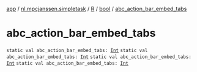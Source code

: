 [app](../../../index.md) / [nl.mpcjanssen.simpletask](../../index.md) / [R](../index.md) / [bool](index.md) / [abc_action_bar_embed_tabs](.)

# abc_action_bar_embed_tabs

`static val abc_action_bar_embed_tabs: `[`Int`](https://kotlinlang.org/api/latest/jvm/stdlib/kotlin/-int/index.html)
`static val abc_action_bar_embed_tabs: `[`Int`](https://kotlinlang.org/api/latest/jvm/stdlib/kotlin/-int/index.html)
`static val abc_action_bar_embed_tabs: `[`Int`](https://kotlinlang.org/api/latest/jvm/stdlib/kotlin/-int/index.html)
`static val abc_action_bar_embed_tabs: `[`Int`](https://kotlinlang.org/api/latest/jvm/stdlib/kotlin/-int/index.html)